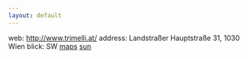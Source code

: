 ```yaml
---
layout: default
---
```

web: http://www.trimelli.at/
address: Landstraßer Hauptstraße 31, 1030 Wien
blick: SW
[maps](https://maps.app.goo.gl/QJ4AY5MfMieNdQmQA)
[sun](https://www.sonnenverlauf.de/#/48.204,16.3893,19/2023.11.01/08:44/1/0)

